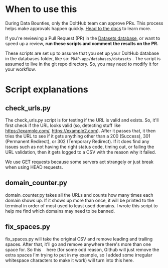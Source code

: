 # When to use this
During Data Bounties, only the DoltHub team can approve PRs. This process helps make approvals happen quickly. [Head to the docs](https://docs.pdap.io/components/data-collection/dataset-catalog/submit-or-update-datasets/validate-datasets-prs) to learn more.

If you're reviewing a Pull Request (PR) in the [Datasets database](https://www.dolthub.com/repositories/pdap/datasets/doc/master), or want to speed up a review, **run these scripts and comment the results on the PR.**

These scripts are set up to assume that you set up your DoltHub database in the databases folder, like so: `PDAP-app/databases/datasets` . The script is assumed to live in the git repo directory. So, you may need to modify it for your workflow.

# Script explanations
## check_urls.py
The check_urls.py script is for testing if the URL is valid and exists. So, it'll first check if the URL looks valid (so, detecting stuff like https://example.com/, https://example2.com). After it passes that, it then tries the URL to see if it gets anything other than a 200 (Success), 301 (Permanent Redirect), or 302 (Temporary Redirect). If it does find any issues such as not having the right status code, timing out, or failing the URL validation, then it gets logged to a CSV with the reason why it failed.

We use GET requests because some servers act strangely or just break when using HEAD requests.

## domain_counter.py
domain_counter.py takes all the URLs and counts how many times each domain shows up. If it shows up more than once, it will be printed to the terminal in order of most used to least used domains. I wrote this script to help me find which domains may need to be banned.

## fix_spaces.py
fix_spaces.py will take the original CSV and remove leading and trailing spaces. After that, it'll go and remove anywhere there's more than one space for. So this ​​​​​​​​​​​​​​​​​​​     here (for some odd reason, Github will just remove the extra spaces I'm trying to put in my example, so I added some irregular whitespace characters to make it work) will turn into this here. 
